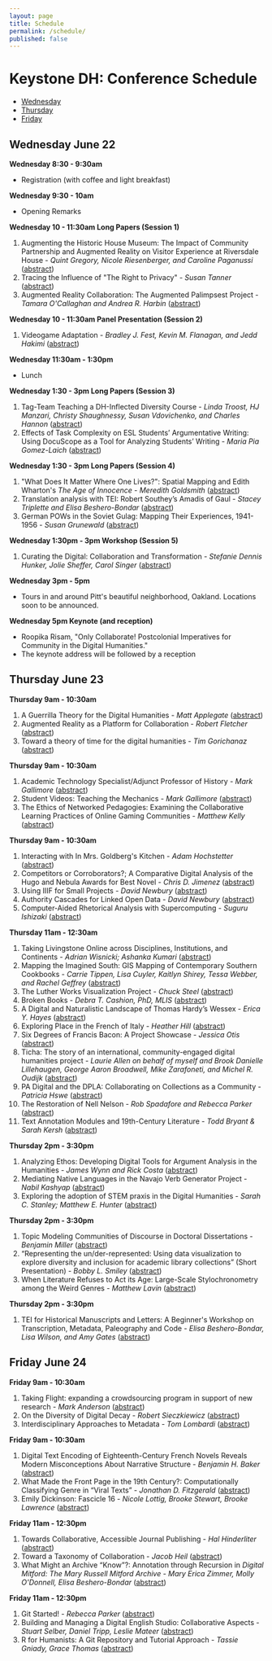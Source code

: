 ```yaml
---
layout: page
title: Schedule
permalink: /schedule/
published: false
---
```


# Keystone DH: Conference Schedule

* [Wednesday](#wednesday-june-22)
* [Thursday](#thursday-june-23)
* [Friday](#friday-june-24)


## Wednesday June 22

**Wednesday 8:30 - 9:30am**

* Registration (with coffee and light breakfast)


**Wednesday 9:30 - 10am**

* Opening Remarks


**Wednesday 10 - 11:30am Long Papers (Session 1)**

1. Augmenting the Historic House Museum: The Impact of Community Partnership and Augmented Reality on Visitor Experience at Riversdale House - *Quint Gregory, Nicole Riesenberger, and Caroline Paganussi* ([abstract](/2016/abstracts/#submission-36))
1. Tracing the Influence of "The Right to Privacy" - *Susan Tanner* ([abstract](/2016/abstracts/#submission-47))
1. Augmented Reality Collaboration: The Augmented Palimpsest Project - *Tamara O'Callaghan and Andrea R. Harbin* ([abstract](/2016/abstracts/#submission-48))


**Wednesday 10 - 11:30am Panel Presentation (Session 2)**

1. Videogame Adaptation - *Bradley J. Fest, Kevin M. Flanagan, and Jedd Hakimi* ([abstract](/2016/abstracts/#submission-5))


**Wednesday 11:30am - 1:30pm**

* Lunch


**Wednesday 1:30 - 3pm Long Papers (Session 3)**

1. Tag-Team Teaching a DH-Inflected Diversity Course - *Linda Troost, HJ Manzari, Christy Shaughnessy, Susan Vdovichenko, and Charles Hannon* ([abstract](/2016/abstracts/#submission-23))
1. Effects of Task Complexity on ESL Students’ Argumentative Writing: Using DocuScope as a Tool for Analyzing Students’ Writing - *Maria Pia Gomez-Laich* ([abstract](/2016/abstracts/#submission-24))


**Wednesday 1:30 - 3pm Long Papers (Session 4)**

1. "What Does It Matter Where One Lives?": Spatial Mapping and Edith Wharton's _The Age of Innocence_ - *Meredith Goldsmith* ([abstract](/2016/abstracts/#submission-32))
1. Translation analysis with TEI: Robert Southey’s Amadis of Gaul - *Stacey Triplette and Elisa Beshero-Bondar* ([abstract](/2016/abstracts/#submission-42))
1. German POWs in the Soviet Gulag: Mapping Their Experiences, 1941-1956 - *Susan Grunewald* ([abstract](/2016/abstracts/#submission-46))


**Wednesday 1:30pm - 3pm Workshop (Session 5)**

1. Curating the Digital: Collaboration and Transformation - *Stefanie Dennis Hunker, Jolie Sheffer, Carol Singer* ([abstract](/2016/abstracts/#submission-43))


**Wednesday 3pm - 5pm**

* Tours in and around Pitt's beautiful neighborhood, Oakland. Locations soon to be announced.

**Wednesday 5pm Keynote (and reception)**

* Roopika Risam, "Only Collaborate! Postcolonial Imperatives for Community in the Digital Humanities."
* The keynote address will be followed by a reception

## Thursday June 23

**Thursday 9am - 10:30am**

1. A Guerrilla Theory for the Digital Humanities - *Matt Applegate* ([abstract](/2016/abstracts/#submission-29))
1. Augmented Reality as a Platform for Collaboration - *Robert Fletcher* ([abstract](/2016/abstracts/#submission-39))
1. Toward a theory of time for the digital humanities - *Tim Gorichanaz* ([abstract](/2016/abstracts/#submission-50))


**Thursday 9am - 10:30am**

1. Academic Technology Specialist/Adjunct Professor of History - *Mark Gallimore* ([abstract](/2016/abstracts/#submission-26))
1. Student Videos: Teaching the Mechanics - *Mark Gallimore* ([abstract](/2016/abstracts/#submission-27))
1. The Ethics of Networked Pedagogies: Examining the Collaborative Learning Practices of Online Gaming Communities - *Matthew Kelly* ([abstract](/2016/abstracts/#submission-30))


**Thursday 9am - 10:30am**

1. Interacting with In Mrs. Goldberg's Kitchen - *Adam Hochstetter* ([abstract](/2016/abstracts/#submission-0))
1. Competitors or Corroborators?; A Comparative Digital Analysis of the Hugo and Nebula Awards for Best Novel - *Chris D. Jimenez* ([abstract](/2016/abstracts/#submission-7))
1. Using IIIF for Small Projects - *David Newbury* ([abstract](/2016/abstracts/#submission-9))
1. Authority Cascades for Linked Open Data - *David Newbury* ([abstract](/2016/abstracts/#submission-10))
1. Computer-Aided Rhetorical Analysis with Supercomputing - *Suguru Ishizaki* ([abstract](/2016/abstracts/#submission-45))


**Thursday 11am - 12:30am**

1. Taking Livingstone Online across Disciplines, Institutions, and Continents  - *Adrian Wisnicki; Ashanka Kumari* ([abstract](/2016/abstracts/#submission-1))
1. Mapping the Imagined South: GIS Mapping of Contemporary Southern Cookbooks - *Carrie Tippen,  Lisa Cuyler, Kaitlyn Shirey, Tessa Webber, and Rachel Geffrey* ([abstract](/2016/abstracts/#submission-6))
1. The Luther Works Visualization Project - *Chuck Steel* ([abstract](/2016/abstracts/#submission-8))
1. Broken Books - *Debra T. Cashion, PhD, MLIS* ([abstract](/2016/abstracts/#submission-11))
1. A Digital and Naturalistic Landscape of Thomas Hardy’s Wessex - *Erica Y. Hayes* ([abstract](/2016/abstracts/#submission-14))
1. Exploring Place in the French of Italy - *Heather Hill* ([abstract](/2016/abstracts/#submission-16))
1. Six Degrees of Francis Bacon: A Project Showcase - *Jessica Otis* ([abstract](/2016/abstracts/#submission-19))
1. Ticha: The story of an international, community-engaged digital humanities project - *Laurie Allen on behalf of myself and Brook Danielle Lillehaugen, George Aaron Broadwell, Mike Zarafoneti, and Michel R. Oudijk* ([abstract](/2016/abstracts/#submission-22))
1. PA Digital and the DPLA: Collaborating on Collections as a Community - *Patricia Hswe* ([abstract](/2016/abstracts/#submission-35))
1. The Restoration of Nell Nelson - *Rob Spadafore and Rebecca Parker* ([abstract](/2016/abstracts/#submission-38))
1. Text Annotation Modules and 19th-Century Literature - *Todd Bryant & Sarah Kersh* ([abstract](/2016/abstracts/#submission-51))


**Thursday 2pm - 3:30pm**

1. Analyzing Ethos: Developing Digital Tools for Argument Analysis in the Humanities - *James Wynn and Rick Costa* ([abstract](/2016/abstracts/#submission-18))
1. Mediating Native Languages in the Navajo Verb Generator Project - *Nabil Kashyap* ([abstract](/2016/abstracts/#submission-33))
1. Exploring the adoption of STEM praxis in the Digital Humanities - *Sarah C. Stanley; Matthew E. Hunter* ([abstract](/2016/abstracts/#submission-41))


**Thursday 2pm - 3:30pm**

1. Topic Modeling Communities of Discourse in Doctoral Dissertations - *Benjamin Miller* ([abstract](/2016/abstracts/#submission-3))
1. “Representing the un/der-represented: Using data visualization to explore diversity and inclusion for academic library collections” (Short Presentation) - *Bobby L. Smiley* ([abstract](/2016/abstracts/#submission-4))
1. When Literature Refuses to Act its Age: Large-Scale Stylochronometry among the Weird Genres - *Matthew Lavin* ([abstract](/2016/abstracts/#submission-31))


**Thursday 2pm - 3:30pm**

1. TEI for Historical Manuscripts and Letters: A Beginner's Workshop on Transcription, Metadata, Paleography and Code - *Elisa Beshero-Bondar, Lisa Wilson, and Amy Gates* ([abstract](/2016/abstracts/#submission-12))


## Friday June 24

**Friday 9am - 10:30am**

1. Taking Flight: expanding a crowdsourcing program in support of new research - *Mark Anderson* ([abstract](/2016/abstracts/#submission-25))
1. On the Diversity of Digital Decay - *Robert Sieczkiewicz* ([abstract](/2016/abstracts/#submission-40))
1. Interdisciplinary Approaches to Metadata - *Tom Lombardi* ([abstract](/2016/abstracts/#submission-52))


**Friday 9am - 10:30am**

1. Digital Text Encoding of Eighteenth-Century French Novels Reveals Modern Misconceptions About Narrative Structure - *Benjamin H. Baker* ([abstract](/2016/abstracts/#submission-2))
1. What Made the Front Page in the 19th Century?: Computationally Classifying Genre in “Viral Texts” - *Jonathan D. Fitzgerald* ([abstract](/2016/abstracts/#submission-21))
1. Emily Dickinson: Fascicle 16 - *Nicole Lottig, Brooke Stewart, Brooke Lawrence* ([abstract](/2016/abstracts/#submission-34))


**Friday 11am - 12:30pm**

1. Towards Collaborative, Accessible Journal Publishing - *Hal Hinderliter* ([abstract](/2016/abstracts/#submission-15))
1. Toward a Taxonomy of Collaboration - *Jacob Heil* ([abstract](/2016/abstracts/#submission-17))
1. What Might an Archive “Know”?: Annotation through Recursion in _Digital Mitford: The Mary Russell Mitford Archive_ - *Mary Erica Zimmer, Molly O'Donnell, Elisa Beshero-Bondar* ([abstract](/2016/abstracts/#submission-28))


**Friday 11am - 12:30pm**

<!--1. Regional DH Consortia as an Intermediate Organization for DH Work - *John Theibault* ([abstract](/2016/abstracts/#submission-20))-->
1. Git Started! - *Rebecca Parker* ([abstract](/2016/abstracts/#submission-37))
1. Building and Managing a Digital English Studio: Collaborative Aspects - *Stuart Selber, Daniel Tripp, Leslie Mateer* ([abstract](/2016/abstracts/#submission-44))
1. R for Humanists: A Git Repository and Tutorial Approach - *Tassie Gniady, Grace Thomas* ([abstract](/2016/abstracts/#submission-49))
